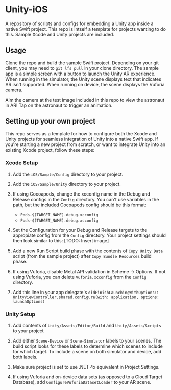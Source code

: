 # Unity-iOS

A repository of scripts and configs for embedding a Unity app inside a native Swift project. This repo is intself a template for projects wanting to do this. Sample Xcode and Unity projects are included.

## Usage

Clone the repo and build the sample Swift project. Depending on your git client, you may need to `git lfs pull` in your clone directory. The sample app is a simple screen with a button to launch the Unity AR experience. When running in the simulator, the Unity scene displays text that indicates AR isn't supported. When running on device, the scene displays the Vuforia camera.

Aim the camera at the test image included in this repo to view the astronaut in AR! Tap on the astronaut to trigger an animation.

## Setting up your own project

This repo serves as a template for how to configure both the Xcode and Unity projects for seamless integration of Unity into a native Swift app. If you're starting a new project from scratch, or want to integrate Unity into an existing Xcode project, follow these steps:

### Xcode Setup

1. Add the `iOS/Sample/Config` directory to your project.

2. Add the `iOS/Sample/Unity` directory to your project.

3. If using Cocoapods, change the xcconfig name in the Debug and Release configs in the `Config` directory. You can't use variables in the path, but the included Cocoapods config should be this format:
    - `Pods-$(TARGET_NAME).debug.xcconfig`
    - `Pods-$(TARGET_NAME).debug.xcconfig`

4. Set the Configuration for your Debug and Release targets to the appropiate config from the `Config` directory. Your project settings should then look similar to this:
[TODO: Insert image]

5. Add a new Run Script build phase with the contents of `Copy Unity Data` script (from the sample project) after `Copy Bundle Resources` build phase.

6. If using Vuforia, disable Metal API validation in Scheme -> Options. If not using Vuforia, you can delete `Vuforia.xcconfig` from the `Config` directory.
    
7. Add this line in your app delegate's `didFinishLaunchingWithOptions:`:
`UnityViewController.shared.configure(with: application, options: launchOptions)`

### Unity Setup

1. Add contents of `Unity/Assets/Editor/Build` and `Unity/Assets/Scripts` to your project

2. Add either `Scene-Device` or `Scene-Simulator` labels to your scenes. The build script looks for these labels to determine which scenes to include for which target. To include a scene on both simulator and device, add both labels. 

3. Make sure project is set to use .NET 4x equivalent in Project Settings.

4. If using Vuforia and on-device data sets (as opposed to a Cloud Target Database), add `ConfigureVuforiaDatasetLoader` to your AR scene.
